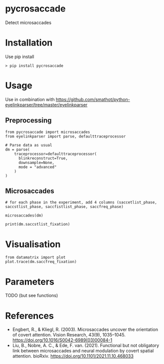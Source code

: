 # pycrosaccade
Detect microsaccades

# Installation
Use pip install

`> pip install pycrosaccade`

# Usage

Use in combination with https://github.com/smathot/python-eyelinkparser/tree/master/eyelinkparser

## Preprocessing

``` { .python capture }
from pycrosaccade import microsaccades
from eyelinkparser import parse, defaulttraceprocessor

# Parse data as usual
dm = parse(
    traceprocessor=defaulttraceprocessor(
      blinkreconstruct=True, 
      downsample=None, 
      mode = "advanced"
    )
)
```

## Microsaccades

``` { .python capture}
# for each phase in the experiment, add 4 columns (saccetlist_phase, saccstlist_phase, saccfistlist_phase, saccfreq_phase)

microsaccades(dm)

print(dm.saccstlist_fixation)
```

# Visualisation

``` { .python capture }
from datamatrix import plot
plot.trace(dm.saccfreq_fixation)
```


# Parameters

TODO (but see functions)

# References

- Engbert, R., & Kliegl, R. (2003). Microsaccades uncover the orientation of covert attention. Vision Research, 43(9), 1035–1045. https://doi.org/10.1016/S0042-6989(03)00084-1
- Liu, B., Nobre, A. C., & Ede, F. van. (2021). Functional but not obligatory link between microsaccades and neural modulation by covert spatial attention. bioRxiv. https://doi.org/10.1101/2021.11.10.468033
